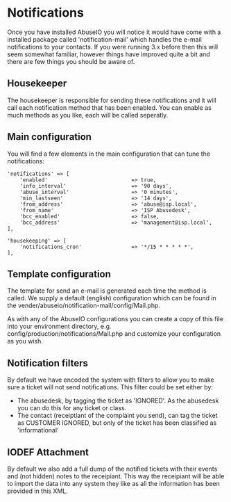 # Notifications

Once you have installed AbuseIO you will notice it would have come with a installed package called 'notification-mail'
which handles the e-mail notifications to your contacts. If you were running 3.x before then this will seem somewhat
familiar, however things have improved quite a bit and there are few things you should be aware of.

## Housekeeper

The housekeeper is responsible for sending these notifications and it will call each notification method that has
been enabled. You can enable as much methods as you like, each will be called seperatly.

## Main configuration

You will find a few elements in the main configuration that can tune the notifications:

    'notifications' => [
        'enabled'                           => true,
        'info_interval'                     => '90 days',
        'abuse_interval'                    => '0 minutes',
        'min_lastseen'                      => '14 days',
        'from_address'                      => 'abuse@isp.local',
        'from_name'                         => 'ISP Abusedesk',
        'bcc_enabled'                       => false,
        'bcc_address'                       => 'management@isp.local',
    ],

    'housekeeping' => [
        'notifications_cron'                => '*/15 * * * * *',
    ],

## Template configuration

The template for send an e-mail is generated each time the method is called. We supply a default (english)
configuration which can be found in the vender/abuseio/notification-mail/config/Mail.php.

As with any of the AbuseIO configurations you can create a copy of this file into your environment directory, e.g.
config/production/notifications/Mail.php and customize your configuration as you wish.

## Notification filters

By default we have encoded the system with filters to allow you to make sure a ticket will not send notifications.
This filter could be set either by:

- The abusedesk, by tagging the ticket as 'IGNORED'. As the abusedesk you can do this for any ticket or class.
- The contact (receiptiant of the complaint you send), can tag the ticket as CUSTOMER IGNORED, but only of the
ticket has been classified as 'informational'

## IODEF Attachment

By default we also add a full dump of the notified tickets with their events and (not hidden) notes to the receipiant.
This way the receipiant will be able to import the data into any system they like as all the information has been
provided in this XML.